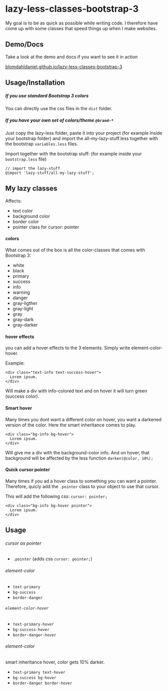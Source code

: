 # lazy-less-classes-bootstrap-3

My goal is to be as quick as possible while writing code.
I therefore have come up with some classes that speed things up when I make websites.

## Demo/Docs
Take a look at the demo and docs if you want to see it in action

[blomdahldaniel.github.io/lazy-less-classes-bootstrap-3](https://blomdahldaniel.github.io/lazy-less-classes-bootstrap-3/)

## Usage/Installation
##### If you use standard Bootstrap 3 colors
You can directly use the css files in the `dist` folder.

##### If you have your own set of colors/theme `@brand-*`
Just copy the lazy-less folder, paste it into your project (for example inside your bootstrap folder) and import the
all-my-lazy-stuff.less together with the bootstrap `variables.less` files.

Import together with the bootstrap stuff: (for example inside your `bootstrap.less` file)
```
// import the lazy-stuff
@import 'lazy-stuff/all-my-lazy-stuff';
```

## My lazy classes
Affects:
* text color
* background color
* border color
* pointer class for cursor: pointer

#### colors
What comes out of the box is all the color-classes that comes with Bootstrap 3:
* white
* black
* primary
* success
* info
* warning
* danger
* gray-ligther
* gray-light
* gray
* gray-dark
* gray-darker

#### hover effects
you can add a hover effects to the 3 elements. Simply write element-color-hover.

Example:

```
<div class="text-info text-success-hover">
  Lorem ipsum.
</div>
```

Will make a div with info-colored text and on hover it will turn green (success color).

#### Smart hover

Many times you dont want a different color on hover, you want a darkened version of the color.
Here the smart inheritance comes to play.

```
<div class="bg-info bg-hover">
  Lorem ipsum.
</div>
```

Will give me a div with the background-color info. And on hover, that background will be affected by the less
function `darken(@color, 10%);`

#### Quick cursor pointer
Many times if you ad a hover class to something you can want a pointer. Therefore, quicly add the `.pointer` class to your object to use that cursor.

This will add the following css: `cursor: pointer;`
```
<div class="bg-info bg-hover pointer">
  Lorem ipsum.
</div>
```

## Usage
###### cursor as pointer
* `.pointer` (adds css `cursor: pointer;`)

###### element-color
* `text-primary`
* `bg-success`
* `border-danger`
###### `element-color-hover`
* `text-primary-hover`
* `bg-success-hover`
* `border-danger-hover`

###### element-color
smart inheritance hover, color gets 10% darker.
* `text-primary text-hover`
* `bg-success bg-hover`
* `border-danger border-hover`
